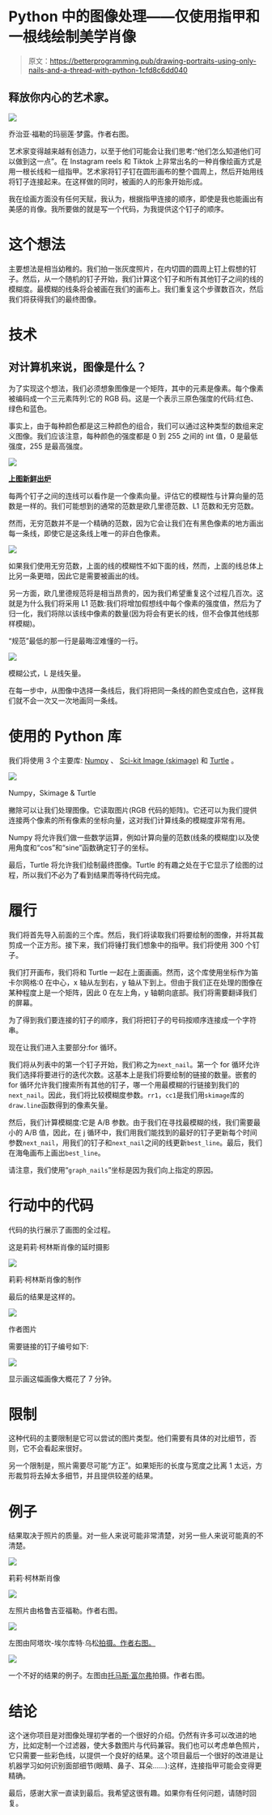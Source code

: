 # Python 中的图像处理——仅使用指甲和一根线绘制美学肖像

> 原文：<https://betterprogramming.pub/drawing-portraits-using-only-nails-and-a-thread-with-python-1cfd8c6dd040>

## 释放你内心的艺术家。

![](img/4832a9ac22fc47c198627c718e2e66a3.png)

乔治亚·福勒的玛丽莲·梦露。作者右图。

艺术家变得越来越有创造力，以至于他们可能会让我们思考:“他们怎么知道他们可以做到这一点”。在 Instagram reels 和 Tiktok 上非常出名的一种肖像绘画方式是用一根长线和一组指甲。艺术家将钉子钉在圆形画布的整个圆周上，然后开始用线将钉子连接起来。在这样做的同时，被画的人的形象开始形成。

我在绘画方面没有任何天赋，我认为，根据指甲连接的顺序，即使是我也能画出有美感的肖像。我所要做的就是写一个代码，为我提供这个钉子的顺序。

# 这个想法

主要想法是相当幼稚的。我们拍一张灰度照片，在内切圆的圆周上钉上假想的钉子。然后，从一个随机的钉子开始，我们计算这个钉子和所有其他钉子之间的线的模糊度。最模糊的线条将会被画在我们的画布上。我们重复这个步骤数百次，然后我们将获得我们的最终图像。

# 技术

## 对计算机来说，图像是什么？

为了实现这个想法，我们必须想象图像是一个矩阵，其中的元素是像素。每个像素被编码成一个三元素阵列:它的 RGB 码。这是一个表示三原色强度的代码:红色、绿色和蓝色。

事实上，由于每种颜色都是这三种颜色的组合，我们可以通过这种类型的数组来定义图像。我们应该注意，每种颜色的强度都是 0 到 255 之间的 int 值，0 是最低强度，255 是最高强度。

![](img/6784c067065f13b1f6dfbbbd5165043b.png)

[**上图新鲜出炉**](https://tutorials.freshersnow.com/css/css-colors/)

每两个钉子之间的连线可以看作是一个像素向量。评估它的模糊性与计算向量的范数是一样的。我们可能想到的通常的范数是欧几里德范数、L1 范数和无穷范数。

然而，无穷范数并不是一个精确的范数，因为它会让我们在有黑色像素的地方画出每一条线，即使它是这条线上唯一的非白色像素。

![](img/99d67635f6cf3fd79440453716a53fdd.png)

如果我们使用无穷范数，上面的线的模糊性不如下面的线，然而，上面的线总体上比另一条更暗，因此它是需要被画出的线。

另一方面，欧几里德规范将是相当昂贵的，因为我们希望重复这个过程几百次。这就是为什么我们将采用 L1 范数:我们将增加假想线中每个像素的强度值，然后为了归一化，我们将除以该线中像素的数量(因为将会有更长的线，但不会像其他线那样模糊)。

“规范”最低的那一行是最晦涩难懂的一行。

![](img/f27ca10e32128c56ab2f0a8422316ffd.png)

模糊公式，L 是线矢量。

在每一步中，从图像中选择一条线后，我们将把同一条线的颜色变成白色，这样我们就不会一次又一次地画同一条线。

# 使用的 Python 库

我们将使用 3 个主要库: [Numpy](https://numpy.org/) 、 [Sci-kit Image (skimage)](https://scikit-image.org/) 和 [Turtle](https://docs.python.org/3/library/turtle.html) 。

![](img/3989d0175ba9e945b91e74e87c3bc12f.png)

Numpy，Skimage & Turtle

撇除可以让我们处理图像。它读取图片(RGB 代码的矩阵)。它还可以为我们提供连接两个像素的所有像素的坐标向量，这对我们计算线条的模糊度非常有用。

Numpy 将允许我们做一些数学运算，例如计算向量的范数(线条的模糊度)以及使用角度和“cos”和“sine”函数确定钉子的坐标。

最后，Turtle 将允许我们绘制最终图像。Turtle 的有趣之处在于它显示了绘图的过程，所以我们不必为了看到结果而等待代码完成。

# 履行

我们将首先导入前面的三个库。然后，我们将读取我们将要绘制的图像，并将其裁剪成一个正方形。接下来，我们将锤打我们想象中的指甲。我们将使用 300 个钉子。

我们打开画布，我们将和 Turtle 一起在上面画画。然而，这个库使用坐标作为笛卡尔网格:0 在中心，x 轴从左到右，y 轴从下到上。但由于我们正在处理的图像在某种程度上是一个矩阵，因此 0 在左上角，y 轴朝向底部。我们将需要翻译我们的屏幕。

为了得到我们要连接的钉子的顺序，我们将把钉子的号码按顺序连接成一个字符串。

现在让我们进入主要部分:for 循环。

我们将从列表中的第一个钉子开始，我们称之为`next_nail`。第一个 for 循环允许我们选择将要进行的迭代次数。这基本上是我们将要绘制的链接的数量。嵌套的 for 循环允许我们搜索所有其他的钉子，哪一个用最模糊的行链接到我们的`next_nail`。因此，我们将比较模糊度参数。`rr1`，`cc1`是我们用`skimage`库的`draw.line`函数得到的像素矢量。

然后，我们计算模糊度:它是 A/B 参数。由于我们在寻找最模糊的线，我们需要最小的 A/B 值，因此，在 j 循环中，我们用我们能找到的最好的钉子更新每个时间参数`next_nail`，用我们的钉子和`next_nail`之间的线更新`best_line`。最后，我们在海龟画布上画出`best_line`。

请注意，我们使用“`graph_nails`”坐标是因为我们向上指定的原因。

# 行动中的代码

代码的执行展示了画图的全过程。

这是莉莉·柯林斯肖像的延时摄影

![](img/ca96a535036040528d2da649ccaf0e1f.png)

莉莉·柯林斯肖像的制作

最后的结果是这样的。

![](img/40d79b9aeb57523d1cc46a84b645c2f8.png)

作者图片

需要链接的钉子编号如下:

![](img/bdebbbd4916dbbf6f8811b93f87417ec.png)

显示画这幅画像大概花了 7 分钟。

# 限制

这种代码的主要限制是它可以尝试的图片类型。他们需要有具体的对比细节，否则，它不会看起来很好。

另一个限制是，照片需要尽可能“方正”。如果矩形的长度与宽度之比离 1 太远，方形裁剪将去掉太多细节，并且提供较差的结果。

# 例子

结果取决于照片的质量。对一些人来说可能非常清楚，对另一些人来说可能真的不清楚。

![](img/2ed6221de60b752e7e2c85d97e7e0815.png)

莉莉·柯林斯肖像

![](img/4832a9ac22fc47c198627c718e2e66a3.png)

左照片由格鲁吉亚福勒。作者右图。

![](img/78cc6631f889f9999df51c8c05bc5906.png)

左图由阿塔坎-埃尔库特·乌松[拍摄。作者右图。](https://www.stocksy.com/Atakan696)

![](img/cc096291ce44a0ae083b184a6b55bfa2.png)

一个不好的结果的例子。左图由[托马斯·富尔弗](https://www.pinterest.com/thomasfulfer/)拍摄。作者右图。

# 结论

这个迷你项目是对图像处理初学者的一个很好的介绍。仍然有许多可以改进的地方，比如定制一个过滤器，使大多数图片与代码兼容。我们也可以考虑单色照片，它只需要一些彩色线，以提供一个良好的结果。这个项目最后一个很好的改进是让机器学习如何识别面部细节(眼睛、鼻子、耳朵……):这样，连接指甲可能会变得更精确。

最后，感谢大家一直读到最后。我希望这很有趣。如果你有任何问题，请随时回复。